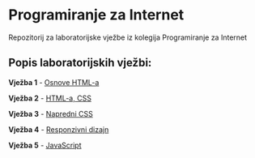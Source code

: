 # Programiranje za Internet
Repozitorij za laboratorijske vježbe iz kolegija Programiranje za Internet


## Popis laboratorijskih vježbi:

**Vježba 1** - [Osnove HTML-a](https://github.com/nduje/Programiranje-za-Internet/tree/main/Vje%C5%BEba%201)

**Vježba 2** - [HTML-a, CSS](https://github.com/nduje/Programiranje-za-Internet/tree/main/Vje%C5%BEba%202)

**Vježba 3** - [Napredni CSS](https://github.com/nduje/Programiranje-za-Internet/tree/main/Vje%C5%BEba%203)

**Vježba 4** - [Responzivni dizajn](https://github.com/nduje/Programiranje-za-Internet/tree/main/Vje%C5%BEba%204)

**Vježba 5** - [JavaScript](https://github.com/nduje/Programiranje-za-Internet/tree/main/Vje%C5%BEba%205)
